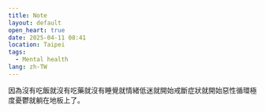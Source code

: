 ```yaml
---
title: Note
layout: default
open_heart: true
date: 2025-04-11 08:41
location: Taipei
tags: 
  - Mental health
lang: zh-TW
---
```


因為沒有吃飯就沒有吃藥就沒有睡覺就情緒低迷就開始戒斷症狀就開始惡性循環極度憂鬱就躺在地板上了。
